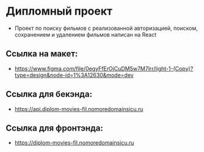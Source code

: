 # **Дипломный проект**
* Проект по поиску фильмов с реализованной авторизацией, поиском, сохранением и удалением фильмов написан на React

## Ссылка на макет:
* https://www.figma.com/file/0egyFfErOjCuDM5w7M7lrr/light-1-(Copy)?type=design&node-id=1%3A12630&mode=dev
## Ссылка для бекэнда:
* https://api.diplom-movies-fil.nomoredomainsicu.ru
## Ссылка для фронтэнда:
* https://diplom-movies-fil.nomoredomainsicu.ru
